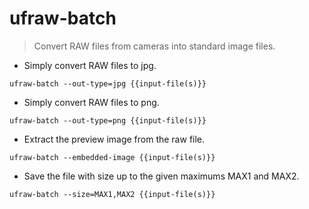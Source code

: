 # ufraw-batch

> Convert RAW files from cameras into standard image files.

- Simply convert RAW files to jpg.

``ufraw-batch --out-type=jpg {{input-file(s)}}``

- Simply convert RAW files to png.

``ufraw-batch --out-type=png {{input-file(s)}}``

- Extract the preview image from the raw file.

``ufraw-batch --embedded-image {{input-file(s)}}``

- Save the file with size up to the given maximums MAX1 and MAX2.

``ufraw-batch --size=MAX1,MAX2 {{input-file(s)}}``
